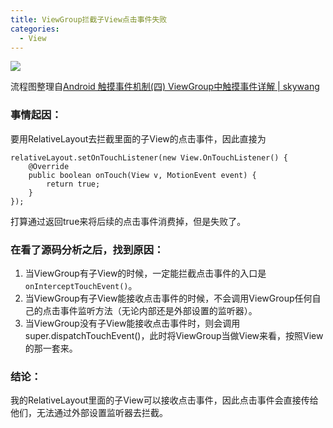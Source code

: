 ```yaml
---
title: ViewGroup拦截子View点击事件失败
categories:
  - View
---
```


![](https://upload-images.jianshu.io/upload_images/7177220-91210f087c254c6b.png?imageMogr2/auto-orient/strip%7CimageView2/2/w/1240)

流程图整理自[Android 触摸事件机制(四) ViewGroup中触摸事件详解 | skywang](http://wangkuiwu.github.io/2015/01/04/TouchEvent-ViewGroup/)

### 事情起因：
要用RelativeLayout去拦截里面的子View的点击事件，因此直接为
```
relativeLayout.setOnTouchListener(new View.OnTouchListener() {
    @Override
    public boolean onTouch(View v, MotionEvent event) {
        return true;
    }
});
```
打算通过返回true来将后续的点击事件消费掉，但是失败了。

### 在看了源码分析之后，找到原因：
1. 当ViewGroup有子View的时候，一定能拦截点击事件的入口是`onInterceptTouchEvent()`。
2. 当ViewGroup有子View能接收点击事件的时候，不会调用ViewGroup任何自己的点击事件监听方法（无论内部还是外部设置的监听器）。
3. 当ViewGroup没有子View能接收点击事件时，则会调用super.dispatchTouchEvent()，此时将ViewGroup当做View来看，按照View的那一套来。

### 结论：
我的RelativeLayout里面的子View可以接收点击事件，因此点击事件会直接传给他们，无法通过外部设置监听器去拦截。
                                                                                                                                                                                                                                                                                                                                                                                                                                                                                                                                                                                                                                                                                                                                                                                                                                                                                                                                                                                                                                                                                                                                                                                                                                                                                                                                                                                                                                                                                                                                                                                                                                                                                                                                                                                                                                                                                                                                                                                                                                                                                                                                                                                                                                                                                                                                                                                                                                                                                                                                                                                                                                                                                                                                                                                                                                                                                                                                                                                                                                                                                                                                                                                                                                                                                                                                                                                                                                                                                                                                                                                                                                                                                                                                                                                                                                                                                                                                                                                                                                                                                                                                                                                                                                                                                                                                                                                                                                                                                                                                                                                                                                                                                                                                                                                                                                                                                                                                                                                                                                                                                                                                                                                                                                                                                                                                                                                                                                                                                                                                                                                                                                                                                                                                                                                                                                                                                                                                                                                                                                                                                                                                                                                                                                                                                                                                                                                                                                                                                                                                                                                                                                                                                                                                                                                                                                                                                                                                                                                                                                                                                                                                                                                                                                                                                                                                                                                                                                                                                                                                                                                                                                                                                                                                                                                                                                                                                                                                                                                                                                                                                                                                                                                                                                                                                                                                                                                                                                                                                                                                                                                                                                                                                                                                                                                                                                                                                                                                                                                                                                                                                                                                                                                                                                                                                                                   
